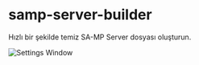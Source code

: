 # samp-server-builder
Hızlı bir şekilde temiz SA-MP Server dosyası oluşturun.

![Settings Window](https://raw.github.com/nexquery/samp-server-builder/master/ss-1.PNG)
